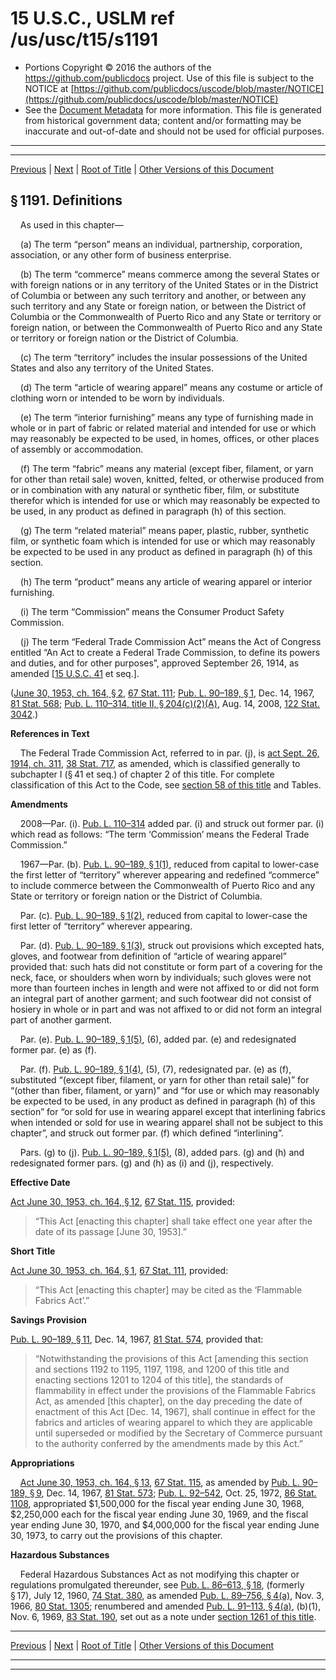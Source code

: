 ---
---

# 15 U.S.C., USLM ref /us/usc/t15/s1191

* Portions Copyright © 2016 the authors of the https://github.com/publicdocs project.
  Use of this file is subject to the NOTICE at [https://github.com/publicdocs/uscode/blob/master/NOTICE](https://github.com/publicdocs/uscode/blob/master/NOTICE)
* See the [Document Metadata](././../../../..//README.md) for more information.
  This file is generated from historical government data; content and/or formatting may be inaccurate and out-of-date and should not be used for official purposes.

----------
----------

[Previous](./../../../..//us/usc/t15/ch25/m__us_usc_t15_ch25.md) | [Next](./../../../..//us/usc/t15/ch25/m__us_usc_t15_s1192.md) | [Root of Title](./../../../../) | [Other Versions of this Document](https://publicdocs.github.io/go/links?ns=uslm&ref=%2Fus%2Fusc%2Ft15%2Fs1191)

## § 1191. Definitions

    As used in this chapter—

    (a) The term “person” means an individual, partnership, corporation, association, or any other form of business enterprise.

    (b) The term “commerce” means commerce among the several States or with foreign nations or in any territory of the United States or in the District of Columbia or between any such territory and another, or between any such territory and any State or foreign nation, or between the District of Columbia or the Commonwealth of Puerto Rico and any State or territory or foreign nation, or between the Commonwealth of Puerto Rico and any State or territory or foreign nation or the District of Columbia.

    (c) The term “territory” includes the insular possessions of the United States and also any territory of the United States.

    (d) The term “article of wearing apparel” means any costume or article of clothing worn or intended to be worn by individuals.

    (e) The term “interior furnishing” means any type of furnishing made in whole or in part of fabric or related material and intended for use or which may reasonably be expected to be used, in homes, offices, or other places of assembly or accommodation.

    (f) The term “fabric” means any material (except fiber, filament, or yarn for other than retail sale) woven, knitted, felted, or otherwise produced from or in combination with any natural or synthetic fiber, film, or substitute therefor which is intended for use or which may reasonably be expected to be used, in any product as defined in paragraph (h) of this section.

    (g) The term “related material” means paper, plastic, rubber, synthetic film, or synthetic foam which is intended for use or which may reasonably be expected to be used in any product as defined in paragraph (h) of this section.

    (h) The term “product” means any article of wearing apparel or interior furnishing.

    (i) The term “Commission” means the Consumer Product Safety Commission.

    (j) The term “Federal Trade Commission Act” means the Act of Congress entitled “An Act to create a Federal Trade Commission, to define its powers and duties, and for other purposes”, approved September 26, 1914, as amended \[[15 U.S.C. 41][/us/usc/t15/s41] et seq.\].

([June 30, 1953, ch. 164, § 2][/us/act/1953-06-30/ch164/s2], [67 Stat. 111][/us/stat/67/111]; [Pub. L. 90–189, § 1][/us/pl/90/189/s1], Dec. 14, 1967, [81 Stat. 568][/us/stat/81/568]; [Pub. L. 110–314, title II, § 204(c)(2)(A)][/us/pl/110/314/s204/c/2/A], Aug. 14, 2008, [122 Stat. 3042][/us/stat/122/3042].)

 __References in Text__ 

    The Federal Trade Commission Act, referred to in par. (j), is [act Sept. 26, 1914, ch. 311][/us/act/1914-09-26/ch311], [38 Stat. 717][/us/stat/38/717], as amended, which is classified generally to subchapter I (§ 41 et seq.) of chapter 2 of this title. For complete classification of this Act to the Code, see [section 58 of this title][/us/usc/t15/s58] and Tables.

 __Amendments__ 

    2008—Par. (i). [Pub. L. 110–314][/us/pl/110/314] added par. (i) and struck out former par. (i) which read as follows: “The term ‘Commission’ means the Federal Trade Commission.”

    1967—Par. (b). [Pub. L. 90–189, § 1(1)][/us/pl/90/189/s1/1], reduced from capital to lower-case the first letter of “territory” wherever appearing and redefined “commerce” to include commerce between the Commonwealth of Puerto Rico and any State or territory or foreign nation or the District of Columbia.

    Par. (c). [Pub. L. 90–189, § 1(2)][/us/pl/90/189/s1/2], reduced from capital to lower-case the first letter of “territory” wherever appearing.

    Par. (d). [Pub. L. 90–189, § 1(3)][/us/pl/90/189/s1/3], struck out provisions which excepted hats, gloves, and footwear from definition of “article of wearing apparel” provided that: such hats did not constitute or form part of a covering for the neck, face, or shoulders when worn by individuals; such gloves were not more than fourteen inches in length and were not affixed to or did not form an integral part of another garment; and such footwear did not consist of hosiery in whole or in part and was not affixed to or did not form an integral part of another garment.

    Par. (e). [Pub. L. 90–189, § 1(5)][/us/pl/90/189/s1/5], (6), added par. (e) and redesignated former par. (e) as (f).

    Par. (f). [Pub. L. 90–189, § 1(4)][/us/pl/90/189/s1/4], (5), (7), redesignated par. (e) as (f), substituted “(except fiber, filament, or yarn for other than retail sale)” for “(other than fiber, filament, or yarn)” and “for use or which may reasonably be expected to be used, in any product as defined in paragraph (h) of this section” for “or sold for use in wearing apparel except that interlining fabrics when intended or sold for use in wearing apparel shall not be subject to this chapter”, and struck out former par. (f) which defined “interlining”.

    Pars. (g) to (j). [Pub. L. 90–189, § 1(5)][/us/pl/90/189/s1/5], (8), added pars. (g) and (h) and redesignated former pars. (g) and (h) as (i) and (j), respectively.

 __Effective Date__ 

[Act June 30, 1953, ch. 164, § 12][/us/act/1953-06-30/ch164/s12], [67 Stat. 115][/us/stat/67/115], provided: 

> “This Act \[enacting this chapter\] shall take effect one year after the date of its passage \[June 30, 1953\].”

 __Short Title__ 

[Act June 30, 1953, ch. 164, § 1][/us/act/1953-06-30/ch164/s1], [67 Stat. 111][/us/stat/67/111], provided: 

> “This Act \[enacting this chapter\] may be cited as the ‘Flammable Fabrics Act’.”

 __Savings Provision__ 

[Pub. L. 90–189, § 11][/us/pl/90/189/s11], Dec. 14, 1967, [81 Stat. 574][/us/stat/81/574], provided that: 

> “Notwithstanding the provisions of this Act \[amending this section and sections 1192 to 1195, 1197, 1198, and 1200 of this title and enacting sections 1201 to 1204 of this title\], the standards of flammability in effect under the provisions of the Flammable Fabrics Act, as amended \[this chapter\], on the day preceding the date of enactment of this Act \[Dec. 14, 1967\], shall continue in effect for the fabrics and articles of wearing apparel to which they are applicable until superseded or modified by the Secretary of Commerce pursuant to the authority conferred by the amendments made by this Act.”

 __Appropriations__ 

    [Act June 30, 1953, ch. 164, § 13][/us/act/1953-06-30/ch164/s13], [67 Stat. 115][/us/stat/67/115], as amended by [Pub. L. 90–189, § 9][/us/pl/90/189/s9], Dec. 14, 1967, [81 Stat. 573][/us/stat/81/573]; [Pub. L. 92–542][/us/pl/92/542], Oct. 25, 1972, [86 Stat. 1108][/us/stat/86/1108], appropriated $1,500,000 for the fiscal year ending June 30, 1968, $2,250,000 each for the fiscal year ending June 30, 1969, and the fiscal year ending June 30, 1970, and $4,000,000 for the fiscal year ending June 30, 1973, to carry out the provisions of this chapter.

 __Hazardous Substances__ 

    Federal Hazardous Substances Act as not modifying this chapter or regulations promulgated thereunder, see [Pub. L. 86–613, § 18][/us/pl/86/613/s18], (formerly § 17), July 12, 1960, [74 Stat. 380][/us/stat/74/380], as amended [Pub. L. 89–756, § 4(a)][/us/pl/89/756/s4/a], Nov. 3, 1966, [80 Stat. 1305][/us/stat/80/1305]; renumbered and amended [Pub. L. 91–113, § 4(a)][/us/pl/91/113/s4/a], (b)(1), Nov. 6, 1969, [83 Stat. 190][/us/stat/83/190], set out as a note under [section 1261 of this title][/us/usc/t15/s1261].

----------

[Previous](./../../../..//us/usc/t15/ch25/m__us_usc_t15_ch25.md) | [Next](./../../../..//us/usc/t15/ch25/m__us_usc_t15_s1192.md) | [Root of Title](./../../../../) | [Other Versions of this Document](https://publicdocs.github.io/go/links?ns=uslm&ref=%2Fus%2Fusc%2Ft15%2Fs1191)

----------
----------

[/us/usc/t15/s41]: https://publicdocs.github.io/go/links?ns=uslm&ref=%2Fus%2Fusc%2Ft15%2Fs41
[/us/act/1953-06-30/ch164/s2]: https://publicdocs.github.io/go/links?ns=uslm&ref=%2Fus%2Fact%2F1953-06-30%2Fch164%2Fs2
[/us/stat/67/111]: https://publicdocs.github.io/go/links?ns=uslm&ref=%2Fus%2Fstat%2F67%2F111
[/us/pl/90/189/s1]: https://publicdocs.github.io/go/links?ns=uslm&ref=%2Fus%2Fpl%2F90%2F189%2Fs1
[/us/stat/81/568]: https://publicdocs.github.io/go/links?ns=uslm&ref=%2Fus%2Fstat%2F81%2F568
[/us/pl/110/314/s204/c/2/A]: https://publicdocs.github.io/go/links?ns=uslm&ref=%2Fus%2Fpl%2F110%2F314%2Fs204%2Fc%2F2%2FA
[/us/stat/122/3042]: https://publicdocs.github.io/go/links?ns=uslm&ref=%2Fus%2Fstat%2F122%2F3042
[/us/act/1914-09-26/ch311]: https://publicdocs.github.io/go/links?ns=uslm&ref=%2Fus%2Fact%2F1914-09-26%2Fch311
[/us/stat/38/717]: https://publicdocs.github.io/go/links?ns=uslm&ref=%2Fus%2Fstat%2F38%2F717
[/us/usc/t15/s58]: https://publicdocs.github.io/go/links?ns=uslm&ref=%2Fus%2Fusc%2Ft15%2Fs58
[/us/pl/110/314]: https://publicdocs.github.io/go/links?ns=uslm&ref=%2Fus%2Fpl%2F110%2F314
[/us/pl/90/189/s1/1]: https://publicdocs.github.io/go/links?ns=uslm&ref=%2Fus%2Fpl%2F90%2F189%2Fs1%2F1
[/us/pl/90/189/s1/2]: https://publicdocs.github.io/go/links?ns=uslm&ref=%2Fus%2Fpl%2F90%2F189%2Fs1%2F2
[/us/pl/90/189/s1/3]: https://publicdocs.github.io/go/links?ns=uslm&ref=%2Fus%2Fpl%2F90%2F189%2Fs1%2F3
[/us/pl/90/189/s1/5]: https://publicdocs.github.io/go/links?ns=uslm&ref=%2Fus%2Fpl%2F90%2F189%2Fs1%2F5
[/us/pl/90/189/s1/4]: https://publicdocs.github.io/go/links?ns=uslm&ref=%2Fus%2Fpl%2F90%2F189%2Fs1%2F4
[/us/pl/90/189/s1/5]: https://publicdocs.github.io/go/links?ns=uslm&ref=%2Fus%2Fpl%2F90%2F189%2Fs1%2F5
[/us/act/1953-06-30/ch164/s12]: https://publicdocs.github.io/go/links?ns=uslm&ref=%2Fus%2Fact%2F1953-06-30%2Fch164%2Fs12
[/us/stat/67/115]: https://publicdocs.github.io/go/links?ns=uslm&ref=%2Fus%2Fstat%2F67%2F115
[/us/act/1953-06-30/ch164/s1]: https://publicdocs.github.io/go/links?ns=uslm&ref=%2Fus%2Fact%2F1953-06-30%2Fch164%2Fs1
[/us/stat/67/111]: https://publicdocs.github.io/go/links?ns=uslm&ref=%2Fus%2Fstat%2F67%2F111
[/us/pl/90/189/s11]: https://publicdocs.github.io/go/links?ns=uslm&ref=%2Fus%2Fpl%2F90%2F189%2Fs11
[/us/stat/81/574]: https://publicdocs.github.io/go/links?ns=uslm&ref=%2Fus%2Fstat%2F81%2F574
[/us/act/1953-06-30/ch164/s13]: https://publicdocs.github.io/go/links?ns=uslm&ref=%2Fus%2Fact%2F1953-06-30%2Fch164%2Fs13
[/us/stat/67/115]: https://publicdocs.github.io/go/links?ns=uslm&ref=%2Fus%2Fstat%2F67%2F115
[/us/pl/90/189/s9]: https://publicdocs.github.io/go/links?ns=uslm&ref=%2Fus%2Fpl%2F90%2F189%2Fs9
[/us/stat/81/573]: https://publicdocs.github.io/go/links?ns=uslm&ref=%2Fus%2Fstat%2F81%2F573
[/us/pl/92/542]: https://publicdocs.github.io/go/links?ns=uslm&ref=%2Fus%2Fpl%2F92%2F542
[/us/stat/86/1108]: https://publicdocs.github.io/go/links?ns=uslm&ref=%2Fus%2Fstat%2F86%2F1108
[/us/pl/86/613/s18]: https://publicdocs.github.io/go/links?ns=uslm&ref=%2Fus%2Fpl%2F86%2F613%2Fs18
[/us/stat/74/380]: https://publicdocs.github.io/go/links?ns=uslm&ref=%2Fus%2Fstat%2F74%2F380
[/us/pl/89/756/s4/a]: https://publicdocs.github.io/go/links?ns=uslm&ref=%2Fus%2Fpl%2F89%2F756%2Fs4%2Fa
[/us/stat/80/1305]: https://publicdocs.github.io/go/links?ns=uslm&ref=%2Fus%2Fstat%2F80%2F1305
[/us/pl/91/113/s4/a]: https://publicdocs.github.io/go/links?ns=uslm&ref=%2Fus%2Fpl%2F91%2F113%2Fs4%2Fa
[/us/stat/83/190]: https://publicdocs.github.io/go/links?ns=uslm&ref=%2Fus%2Fstat%2F83%2F190
[/us/usc/t15/s1261]: https://publicdocs.github.io/go/links?ns=uslm&ref=%2Fus%2Fusc%2Ft15%2Fs1261


